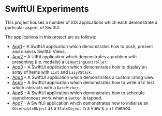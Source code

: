 # SwiftUI Experiments

This project houses a number of iOS applications which each demonstrate a particular aspect of SwiftUI.

The applications in this project are as follows:

* [App1](App1) – A SwiftUI application which demonstrates how to push, present and dismiss SwiftUI Views.
* [App2](App2) – A UIKit application which demonstrates a problem with presenting (i.e. modally) a `UIHostingController`.
* [App3](App3) – A SwiftUI application which demonstrates how to display an array of items with `List` and `LazyVStack`.
* [App4](App4) – A SwiftUI application which demonstrates a custom rating view.
* [App5](App5) – A SwiftUI application which demonstrates how to write a UI test which interacts with a `DatePicker`.
* [App6](App6) - A SwiftUI application which demonstrates how to schedule asynchronous work when a `Button` is tapped.
* [App7](App7) - A SwiftUI application which demonstrates how to initialise an `ObservableObject` as a `StateObject` in a View's `init` method.

